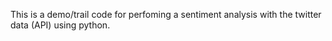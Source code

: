 This is a demo/trail code for perfoming a sentiment analysis with the twitter data (API) using python.
